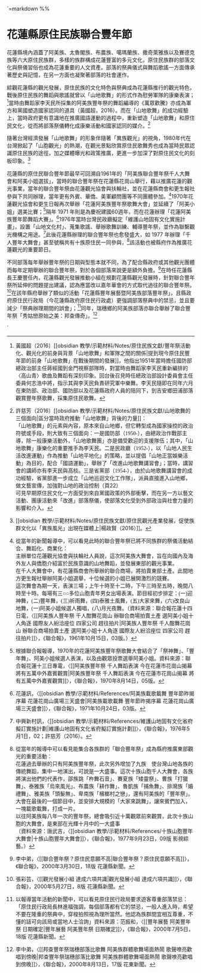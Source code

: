 `=markdown %%

# 花蓮縣原住民族聯合豐年節


花蓮縣境內涵蓋了阿美族、太魯閣族、布農族、噶瑪蘭族、撒奇萊雅族以及賽德克族等六大原住民族群，多樣的族群構成花蓮豐富的多元文化，原住民族群的部落文化與祭儀習俗也成為花蓮重要的人文資產。部落的祭典儀式與舞蹈歌謠一方面傳承著歷史與記憶，在另一方面也凝聚著部落的社會運作。

綜觀花蓮縣的觀光發展，原住民族的文化特色與祭典成為花蓮縣推行的觀光特色，戰後原住民族的舞蹈與歌謠就曾以「山地歌舞」的形式作為慰勞軍隊的康樂表演；[^1]當時由舞蹈家李天民所採集的阿美族豐年祭的舞蹈編導的《萬眾歡騰》亦成為軍方和黨國塑造國家認同的道具（黃國超，2016）。而在「山地歌舞」的成功經驗上，當時政府更有意識地在推廣國語運動的過程中，重新塑造「山地歌舞」和原住民文化，從而將部落祭儀轉化成康樂活動和國家認同的媒介。[^2]

隨著台灣經濟發展「山地歌舞」的形象伴隨著「異族觀光」的視角，1980年代在台灣掀起了「山胞觀光」的熱潮，在觀光景點欣賞原住民歌舞秀也成為當時民眾認識原住民族的途徑，加之媒體曝光和政策推廣，更進一步加深了對原住民文化的刻板印象。[^3]

花蓮縣的原住民聯合豐年節最早可回溯自1961年的「阿美族聯合豐年祭千人大舞會和阿美小姐選拔」，當時的聯合豐年祭在花蓮縣花崗山舉行，藉以推廣花蓮的觀光事業，當年的聯合豐年祭由花蓮觀光協會與扶輪社，並在花蓮縣商會和更生報社參與下共同辦理，當年更有外賓、華僑、美軍顧問團等不同團體參加。[^4]1970年花蓮觀光協會和更生日報再次舉辦「花蓮阿美族豐年祭歌舞大會」並延續了「阿美小姐」選美比賽；[^5]隔年 1971 年則是為慶祝建國60週年，而在花蓮辦理「花蓮阿美族豐年節舞蹈大賽」。[^6]1976年當時台灣民政廳擬定「維護山地固有文化實施計畫」，設置「山地文化村」、蒐集歌謠、舉辦歌舞訓練、輔導豐年祭，並作為聯繫觀光機構之用途。[^7]此後花蓮縣辦理的聯合豐年祭也愈發盛大，如 1977 年辦理「千人豐年大舞會」甚至號稱共有十族原住民一同參與，[^8]該活動也被縣府作為推廣花蓮觀光的重要節日。

不同部落每年舉辦豐年祭的日期與型態本就不同，為了配合縣政府或其他觀光團體而每年定期舉辦的聯合豐年祭，對於各個部落來說更是額外負擔。[^9]在時任花蓮縣長王慶豐任內，花蓮縣觀光發展推動小組在規劃花蓮縣觀光發展時，針對聯合豐年祭所延伸的問題提出建議，認為應當改以嘉年華會的方式取代過往的聯合豐年祭。[^10]在該年縣府舉辦了類似的活動「花蓮縣豐年展藝暨阿美族部落豐年祭」，且縣政府原住民行政局（今花蓮縣政府原住民行政處）更強調部落祭典中的禁忌，並且要減少「祭典辦理期間的誤會」；[^11]同年，瑞穗鄉的阿美族部落亦聯合舉辦了聯合豐年祭「秀姑巒原始之美：邦查傳奇」。[^12]



[^1]: 黃國超（2016）[[obsidian 教學/示範材料/Notes/原住民族文獻/豐年祭活動化、觀光化的前身與背景「山地歌舞」和軍隊之間的關係\|提到現今原住民豐年節的前身「山地歌舞」在戰後期間的發展]]，他指出1951年當時擔任國防部總政治部主任蔣經國到金門視察部隊時，對當時由舞蹈家李天民重新編排的〈高山青〉歌曲及舞蹈有深刻印象。回台後召見時任總政治部設計委員會主任委員何志浩中將，指示其與李天民負責研究軍中樂舞。李天民隨即在同年六月在東防部、政治部、國防部以及花蓮縣政府人員的陪同下，到吉安鄉田浦部落觀賞豐年祭歌舞，採集原住民歌舞。
[^2]: 許慈芳（2016）[[obsidian 教學/示範材料/Notes/原住民族文獻/山地歌舞的三個面向\|區分當時政府推動「山地歌舞」背後的力量]]：<br><font face="DFKai-SB">「山地歌舞」的元素與內容，原本來自山地鄉，但它轉型成為國家操控的政治符號或手段，則大致有三個面向：一是國防部（1950-），由總政治作戰部主導，除一般康樂活動外，「山地歌舞團」亦是備受歡迎的支援隊伍；其中，「山地歌舞」康樂化的重要推手為李天民。二是民政廳（1952-），以「山地人民生活改進運動」作為推動「山地平地化」的策略，並以提倡「山地正當娛樂活動」為目的，配合「國語運動」，舉辦了「改進山地歌舞講習會」；當時，講習會的講師亦有李天民與高棪。三是省黨部（1954-），由於山地歌舞講習會的成功經驗，省黨部進一步成立「山地巡迴文化工作隊」，派員直接進入山地鄉，做文藝宣傳，加強對山地的政治控制</font>（頁22）<br>可見早期原住民文化一方面受到來自黨國政策的外部衝擊，而在另一方以藝文活動、團康活動來「改進」部落祭儀，使部落文化受到外部政治與社會力量的影響和介入。
[^3]: [[obsidian 教學/示範材料/Notes/原住民族文獻/原住民觀光產業發展，促使族群文化以「異族風光」出現在媒體上\|楊政賢（2016）]]。
[^4]: 從當年的新聞報導中，可以看見此時的聯合豐年祭已將不同族群的祭儀活動結合、舞蹈化、商業化：<br><font face="DFKai-SB">主辦單位花蓮觀光協會與扶輪社人員說，這次阿美族大舞會，旨在向國內及海外友人與僑胞介紹富於民族意識的山地舞蹈，並發展東部的觀光事業。<br>在千人大舞會中，有花蓮縣商會所舉辦的聯合商場，將拍賣東部土產。此間地方更生報社舉辦阿美小姐選舉，十位候選的小姐已展開激烈的競賽。<br>這次舞會為期一天，表演三場；上午十時至十二時，下午三時至五時，晚間八時至十時。每場有三○○多位山胞青年男女出場表演。節目經初步排定：(一)迎神舞，(二)豐年舞，(三)祈雨舞，(四)泰雅土風舞，(五)大家來舞，(六)改良山地舞，(一)阿美小姐候選人獨唱，(八)月光夜舞</font>。（資料來源：聯合報花蓮十四日電，〈[[阿美族人豐年祭 千人酣舞花崗山 辦聯合商場拍賣土產 選阿美小姐十人角逐 國際友人紛洽座位 四家公司 趕往拍片\|阿美族人豐年祭 千人酣舞花崗山 辦聯合商場拍賣土產 選阿美小姐十人角逐 國際友人紛洽座位 四家公司 趕往拍片]]〉，《聯合報》，1961年10月15日，03版。）
[^5]: 根據聯合報報導，1970年的花蓮阿美族豐年祭歌舞大會結合了「祭神舞」、「豐年舞」、阿美小姐候選人表演，以及由觀眾投票選舉阿美小姐。資料來源：聯合報花蓮十三日專電，〈[[阿美族豐年祭 千人舞蹈表演 今在花蓮市花崗山揭幕 將有五萬中外嘉賓觀賞\|阿美族豐年祭 千人舞蹈表演 今在花蓮市花崗山揭幕 將有五萬中外嘉賓觀賞]]〉，《聯合報》，1970年8月14日，05版。
[^6]: 花蓮訊，〈[[obsidian 教學/示範材料/References/阿美族載歌載舞 豐年節昨揭序幕 花蓮花崗山廣場三天盛會\|阿美族載歌載舞 豐年節昨揭序幕 花蓮花崗山廣場三天盛會]]〉，《聯合報》，1971年10月24日，03版。
[^7]: 中興新村訊，〈[[obsidian 教學/示範材料/References/維護山地固有文化省府擬訂實施計劃\|維護山地固有文化省府擬訂實施計劃]]〉，《聯合報》，1976年5月1日，02；許慈芳（2016）。
[^8]: 從當年的報導中可以看見能集合各族群的「聯合豐年祭」成為縣府推廣東部觀光的重要活動：<br><font face="DFKai-SB">花蓮過去舉辦的只有阿美族豐年祭，此次另外增加了九族　使台灣山地各族的傳統舞蹈，集中一地演出，可說是一大盛事。這次十族山胞千人大舞會，各族將演出他們的代表作，邵族跳「杵舞石音」、賽夏族「矮靈祭」、曹族「打獵舞」、泰雅族「烏來風光」、布農族「耕作舞」、魯凱族「捕魚舞」、排灣族「婚禮舞」、雅美族「頭髮無」、卑南族「檳榔村之戀」，還有阿美族的「豐年祭」。大會在最後的一個節目中，並安排大規模的「大家來跳舞」，讓來賓們加入，一塊載歌載舞，打成一片。<br>以往阿美族每八年一次的豐年祭，總會吸引近十萬觀眾前來觀賞，此次十族山胞的大舞會，是東部在光輝十月中的一大盛事</font><br>（資料來源：唐武吉，〈[[obsidian 教學/示範材料/References/十族山胞豐年大舞會\|十族山胞豐年大舞會]]〉，《聯合報》，1977年9月23日，09版 影視綜藝。）
[^9]: 李中弟，〈[[聯合豐年祭？原住民意願不高\|聯合豐年祭？原住民意願不高]]〉，《聯合報》，2000年3月30日，18版 花蓮縣新聞。
[^10]: 張彩芸，〈[[觀光發展小組 達成六項共識\|觀光發展小組 達成六項共識]]〉，《聯合報》，2000年5月27日，8版 花蓮縣新聞。
[^11]: 以報導當年活動的新聞中，可以看見原住民行政局要求遊客尊重部落禁忌：「<font face="DFKai-SB">原住民行政局長林進福強調，每個部落都有它的禁忌，一般人進入時，希望不要在隆重的祭典中，穿梭拍照視為理所當然。他認為族群間宜相互尊重，不懂的話可向該局或當地人士洽詢</font>」資料來源：范振和，〈[[豐年展藝 阿美豐年祭 日期確定\|豐年展藝 阿美豐年祭 日期確定]]〉，《聯合報》，2000年7月5日，18版 花蓮縣新聞。
[^12]: 李中弟，〈[[邦查豐年祭瑞穗部落比歌舞 阿美族群體歌舞場面熱鬧 歌聲嘹亮歡唱到傍晚\|邦查豐年祭瑞穗部落比歌舞 阿美族群體歌舞場面熱鬧 歌聲嘹亮歡唱到傍晚]]〉，《聯合報》，2000年8月13日，17版 花東新聞。

`